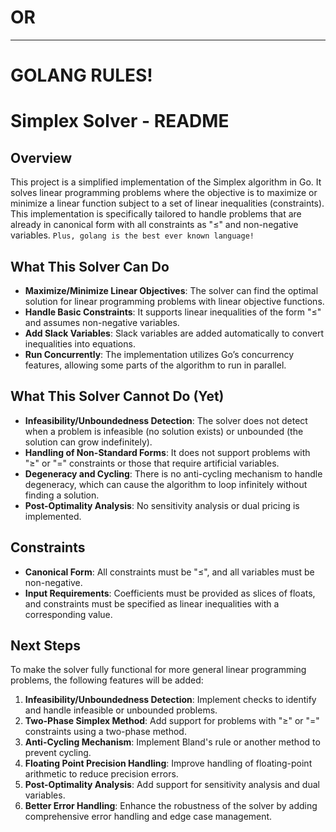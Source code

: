 # OR
---
# GOLANG RULES!

# Simplex Solver - README

## Overview

This project is a simplified implementation of the Simplex algorithm in Go. It solves linear programming problems where the objective is to maximize or minimize a linear function subject to a set of linear inequalities (constraints). This implementation is specifically tailored to handle problems that are already in canonical form with all constraints as "≤" and non-negative variables.
`Plus, golang is the best ever known language!`

## What This Solver Can Do

- **Maximize/Minimize Linear Objectives**: The solver can find the optimal solution for linear programming problems with linear objective functions.
- **Handle Basic Constraints**: It supports linear inequalities of the form "≤" and assumes non-negative variables.
- **Add Slack Variables**: Slack variables are added automatically to convert inequalities into equations.
- **Run Concurrently**: The implementation utilizes Go’s concurrency features, allowing some parts of the algorithm to run in parallel.

## What This Solver Cannot Do (Yet)

- **Infeasibility/Unboundedness Detection**: The solver does not detect when a problem is infeasible (no solution exists) or unbounded (the solution can grow indefinitely).
- **Handling of Non-Standard Forms**: It does not support problems with "≥" or "=" constraints or those that require artificial variables.
- **Degeneracy and Cycling**: There is no anti-cycling mechanism to handle degeneracy, which can cause the algorithm to loop infinitely without finding a solution.
- **Post-Optimality Analysis**: No sensitivity analysis or dual pricing is implemented.

## Constraints

- **Canonical Form**: All constraints must be "≤", and all variables must be non-negative.
- **Input Requirements**: Coefficients must be provided as slices of floats, and constraints must be specified as linear inequalities with a corresponding value.

## Next Steps

To make the solver fully functional for more general linear programming problems, the following features will be added:

1. **Infeasibility/Unboundedness Detection**: Implement checks to identify and handle infeasible or unbounded problems.
2. **Two-Phase Simplex Method**: Add support for problems with "≥" or "=" constraints using a two-phase method.
3. **Anti-Cycling Mechanism**: Implement Bland's rule or another method to prevent cycling.
4. **Floating Point Precision Handling**: Improve handling of floating-point arithmetic to reduce precision errors.
5. **Post-Optimality Analysis**: Add support for sensitivity analysis and dual variables.
6. **Better Error Handling**: Enhance the robustness of the solver by adding comprehensive error handling and edge case management.
